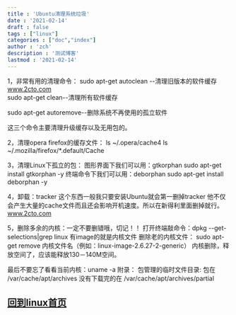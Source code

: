 ```yaml
---
title : 'Ubuntu清理系统垃圾'
date : '2021-02-14'
draft : false
tags : ["linux"]
categories : ["doc","index"]
author : 'zch'
description : '测试博客'
lastmod : '2021-02-14'
---
```


1，非常有用的清理命令：
sudo apt-get autoclean --清理旧版本的软件缓存
  www.2cto.com  
sudo apt-get clean--清理所有软件缓存
 
sudo apt-get autoremove--删除系统不再使用的孤立软件
 
这三个命令主要清理升级缓存以及无用包的。
 
2，清理opera firefox的缓存文件：
ls ~/.opera/cache4
ls ~/.mozilla/firefox/*.default/Cache
 
3，清理Linux下孤立的包：
图形界面下我们可以用：gtkorphan
sudo apt-get install gtkorphan -y
终端命令下我们可以用：deborphan
sudo apt-get install deborphan -y
 
4，卸载：tracker
这个东西一般我只要安装Ubuntu就会第一删掉tracker 他不仅会产生大量的cache文件而且还会影响开机速度。所以在新得利里面删掉就行。  www.2cto.com  
 
5，删除多余的内核：一定不要删错哦，切记！！
打开终端敲命令：dpkg --get-selections|grep linux
有image的就是内核文件
删除老的内核文件：
sudo apt-get remove 内核文件名（例如：linux-image-2.6.27-2-generic）
内核删除，释放空间了，应该能释放130－140M空间。
 
最后不要忘了看看当前内核：uname -a
附录：
包管理的临时文件目录:
包在
/var/cache/apt/archives
没有下载完的在
/var/cache/apt/archives/partial

##  [回到linux首页](index.md)
